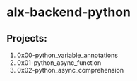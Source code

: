 # alx-backend-python

## Projects:
1. 0x00-python_variable_annotations
2. 0x01-python_async_function
3. 0x02-python_async_comprehension
